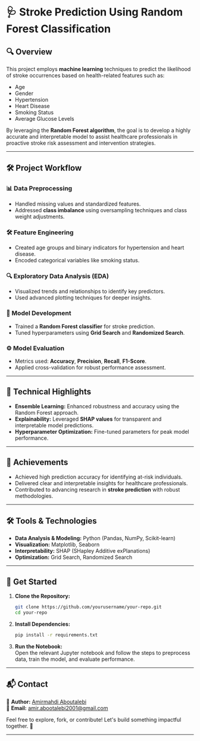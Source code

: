 # 🩺 Stroke Prediction Using Random Forest Classification  

## 🔍 Overview  
This project employs **machine learning** techniques to predict the likelihood of stroke occurrences based on health-related features such as:  
- Age  
- Gender  
- Hypertension  
- Heart Disease  
- Smoking Status  
- Average Glucose Levels  

By leveraging the **Random Forest algorithm**, the goal is to develop a highly accurate and interpretable model to assist healthcare professionals in proactive stroke risk assessment and intervention strategies.

---

## 🛠️ Project Workflow  

### 📊 Data Preprocessing  
- Handled missing values and standardized features.  
- Addressed **class imbalance** using oversampling techniques and class weight adjustments.  

### 🛠️ Feature Engineering  
- Created age groups and binary indicators for hypertension and heart disease.  
- Encoded categorical variables like smoking status.  

### 🔍 Exploratory Data Analysis (EDA)  
- Visualized trends and relationships to identify key predictors.  
- Used advanced plotting techniques for deeper insights.  

### 🤖 Model Development  
- Trained a **Random Forest classifier** for stroke prediction.  
- Tuned hyperparameters using **Grid Search** and **Randomized Search**.  

### ⚙️ Model Evaluation  
- Metrics used: **Accuracy**, **Precision**, **Recall**, **F1-Score**.  
- Applied cross-validation for robust performance assessment.  

---

## 🌟 Technical Highlights  

- **Ensemble Learning:** Enhanced robustness and accuracy using the Random Forest approach.  
- **Explainability:** Leveraged **SHAP values** for transparent and interpretable model predictions.  
- **Hyperparameter Optimization:** Fine-tuned parameters for peak model performance.  

---

## 🎯 Achievements  

- Achieved high prediction accuracy for identifying at-risk individuals.  
- Delivered clear and interpretable insights for healthcare professionals.  
- Contributed to advancing research in **stroke prediction** with robust methodologies.  

---

## 🛠️ Tools & Technologies  

- **Data Analysis & Modeling:** Python (Pandas, NumPy, Scikit-learn)  
- **Visualization:** Matplotlib, Seaborn  
- **Interpretability:** SHAP (SHapley Additive exPlanations)  
- **Optimization:** Grid Search, Randomized Search  

---

## 🚀 Get Started  

1. **Clone the Repository:**  
   ```bash  
   git clone https://github.com/yourusername/your-repo.git  
   cd your-repo  
   ```  

2. **Install Dependencies:**  
   ```bash  
   pip install -r requirements.txt  
   ```  

3. **Run the Notebook:**  
   Open the relevant Jupyter notebook and follow the steps to preprocess data, train the model, and evaluate performance.  

---

## 📬 Contact  

👤 **Author:** [Amirmahdi Aboutalebi](https://github.com/AmirmahdiAbtl)  
📧 **Email:** amir.abootalebi2001@gmail.com  

Feel free to explore, fork, or contribute! Let's build something impactful together. 🌟  

--- 
